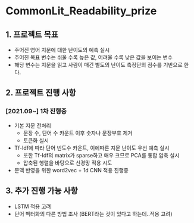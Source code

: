 # CommonLit_Readability_prize

## 1. 프로젝트 목표
- 주어진 영어 지문에 대한 난이도의 예측 실시
- 주어진 목표 변수는 쉬울 수록 높은 값, 어려울 수록 낮은 값을 보이는 변수
- 해당 변수는 지문을 읽고 사람이 매긴 별도의 난이도 측정단의 점수를 기반으로 한다.

## 2. 프로젝트 진행 사항

### [2021.09~] 1차 진행중
- 기본 지문 전처리
  - 문장 수, 단어 수 카운트 이후 숫자나 문장부호 제거
  - 토큰화 실시
- Tf-Idf에 따라 단어 빈도수 카운트, 이에따른 지문 난이도 우선 예측 실시
  - 또한 Tf-Idf의 matrix가 sparse하고 매우 크므로 PCA를 통합 압축 실시
  - 압축된 행렬을 바탕으로 신경망 적용 시도
- 문맥 반영을 위한 word2vec + 1d CNN 적용 진행중

## 3. 추가 진행 가능 사항
- LSTM 적용 고려
- 단어 벡터화의 다른 방법 조사 (BERT라는 것이 있다고 하는데..적용 고려)
